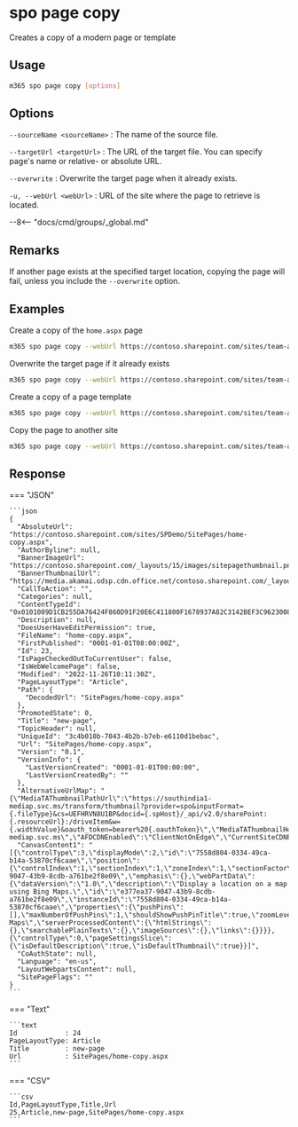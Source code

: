 # spo page copy

Creates a copy of a modern page or template

## Usage

```sh
m365 spo page copy [options]
```

## Options

`--sourceName <sourceName>`
: The name of the source file.

`--targetUrl <targetUrl>`
: The URL of the target file. You can specify page's name or relative- or absolute URL.

`--overwrite`
: Overwrite the target page when it already exists.

`-u, --webUrl <webUrl>`
: URL of the site where the page to retrieve is located.

--8<-- "docs/cmd/groups/_global.md"

## Remarks

If another page exists at the specified target location, copying the page will fail, unless you include the `--overwrite` option.

## Examples

Create a copy of the `home.aspx` page

```sh
m365 spo page copy --webUrl https://contoso.sharepoint.com/sites/team-a --sourceName "home.aspx" --targetUrl "home-copy.aspx"
```

Overwrite the target page if it already exists

```sh
m365 spo page copy --webUrl https://contoso.sharepoint.com/sites/team-a --sourceName "home.aspx" --targetUrl "home-copy.aspx" --overwrite
```

Create a copy of a page template

```sh
m365 spo page copy --webUrl https://contoso.sharepoint.com/sites/team-a --sourceName "templates/PageTemplate.aspx" --targetUrl "page.aspx"
```

Copy the page to another site

```sh
m365 spo page copy --webUrl https://contoso.sharepoint.com/sites/team-a --sourceName "templates/PageTemplate.aspx" --targetUrl "https://contoso.sharepoint.com/sites/team-b/sitepages/page.aspx"
```


## Response

=== "JSON"

    ```json
    {
      "AbsoluteUrl": "https://contoso.sharepoint.com/sites/SPDemo/SitePages/home-copy.aspx",
      "AuthorByline": null,
      "BannerImageUrl": "https://contoso.sharepoint.com/_layouts/15/images/sitepagethumbnail.png",
      "BannerThumbnailUrl": "https://media.akamai.odsp.cdn.office.net/contoso.sharepoint.com/_layouts/15/images/sitepagethumbnail.png",
      "CallToAction": "",
      "Categories": null,
      "ContentTypeId": "0x0101009D1CB255DA76424F860D91F20E6C411800F1678937A82C3142BEF3C962300813B5",
      "Description": null,
      "DoesUserHaveEditPermission": true,
      "FileName": "home-copy.aspx",
      "FirstPublished": "0001-01-01T08:00:00Z",
      "Id": 23,
      "IsPageCheckedOutToCurrentUser": false,
      "IsWebWelcomePage": false,
      "Modified": "2022-11-26T10:11:30Z",
      "PageLayoutType": "Article",
      "Path": {
        "DecodedUrl": "SitePages/home-copy.aspx"
      },
      "PromotedState": 0,
      "Title": "new-page",
      "TopicHeader": null,
      "UniqueId": "3c4b010b-7043-4b2b-b7eb-e6110d1bebac",
      "Url": "SitePages/home-copy.aspx",
      "Version": "0.1",
      "VersionInfo": {
        "LastVersionCreated": "0001-01-01T00:00:00",
        "LastVersionCreatedBy": ""
      },
      "AlternativeUrlMap": "{\"MediaTAThumbnailPathUrl\":\"https://southindia1-mediap.svc.ms/transform/thumbnail?provider=spo&inputFormat={.fileType}&cs=UEFHRVN8U1BP&docid={.spHost}/_api/v2.0/sharePoint:{.resourceUrl}:/driveItem&w={.widthValue}&oauth_token=bearer%20{.oauthToken}\",\"MediaTAThumbnailHostUrl\":\"https://southindia1-mediap.svc.ms\",\"AFDCDNEnabled\":\"ClientNotOnEdge\",\"CurrentSiteCDNPolicy\":\"True\",\"PublicCDNEnabled\":\"True\",\"PrivateCDNEnabled\":\"True\"}",
      "CanvasContent1": "[{\"controlType\":3,\"displayMode\":2,\"id\":\"7558d804-0334-49ca-b14a-53870cf6caae\",\"position\":{\"controlIndex\":1,\"sectionIndex\":1,\"zoneIndex\":1,\"sectionFactor\":12,\"layoutIndex\":1},\"webPartId\":\"e377ea37-9047-43b9-8cdb-a761be2f8e09\",\"emphasis\":{},\"webPartData\":{\"dataVersion\":\"1.0\",\"description\":\"Display a location on a map using Bing Maps.\",\"id\":\"e377ea37-9047-43b9-8cdb-a761be2f8e09\",\"instanceId\":\"7558d804-0334-49ca-b14a-53870cf6caae\",\"properties\":{\"pushPins\":[],\"maxNumberOfPushPins\":1,\"shouldShowPushPinTitle\":true,\"zoomLevel\":12,\"mapType\":\"road\"},\"title\":\"Bing Maps\",\"serverProcessedContent\":{\"htmlStrings\":{},\"searchablePlainTexts\":{},\"imageSources\":{},\"links\":{}}}},{\"controlType\":0,\"pageSettingsSlice\":{\"isDefaultDescription\":true,\"isDefaultThumbnail\":true}}]",
      "CoAuthState": null,
      "Language": "en-us",
      "LayoutWebpartsContent": null,
      "SitePageFlags": ""
    }
    ```

=== "Text"

    ```text
    Id            : 24
    PageLayoutType: Article
    Title         : new-page
    Url           : SitePages/home-copy.aspx
    ```

=== "CSV"

    ```csv
    Id,PageLayoutType,Title,Url
    25,Article,new-page,SitePages/home-copy.aspx
    ```
